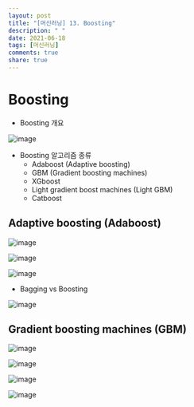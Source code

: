 ```yaml
---
layout: post
title: "[머신러닝] 13. Boosting"
description: " "
date: 2021-06-18
tags: [머신러닝]
comments: true
share: true
---
```



# Boosting

- Boosting 개요

![image](https://user-images.githubusercontent.com/79880336/114389614-2a4b1a80-9bd0-11eb-882f-b93b5d2a0b21.png)

- Boosting 알고리즘 종류
    - Adaboost (Adaptive boosting)
    - GBM (Gradient boosting machines)
    - XGboost
    - Light gradient boost machines (Light GBM)
    - Catboost

## Adaptive boosting (Adaboost)

![image](https://user-images.githubusercontent.com/79880336/114390804-adb93b80-9bd1-11eb-9c77-64f3b3033100.png)

![image](https://user-images.githubusercontent.com/79880336/114391609-a9d9e900-9bd2-11eb-83ed-9937c34a9b5d.png)

![image](https://user-images.githubusercontent.com/79880336/114393563-1bb33200-9bd5-11eb-82aa-e4f9cec3e48c.png)

- Bagging vs Boosting

![image](https://user-images.githubusercontent.com/79880336/114393888-8b292180-9bd5-11eb-9788-7a6a7680c143.png)

## Gradient boosting machines (GBM)

![image](https://user-images.githubusercontent.com/79880336/114394073-bf9cdd80-9bd5-11eb-93f6-92bbdf6a1ca8.png)

![image](https://user-images.githubusercontent.com/79880336/114394739-7bf6a380-9bd6-11eb-82ed-bd35dd3c2493.png)
 
![image](https://user-images.githubusercontent.com/79880336/114397238-6b93f800-9bd9-11eb-9641-6247aa6045c9.png)

![image](https://user-images.githubusercontent.com/79880336/114399400-d9412380-9bdb-11eb-90c1-89d56e974bfe.png)
